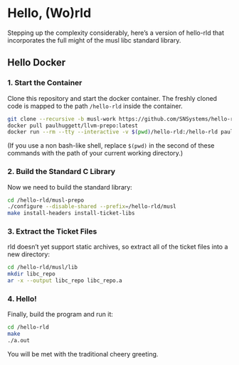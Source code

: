 # Hello, (Wo)rld

Stepping up the complexity considerably, here’s a version of hello-rld that incorporates the full might of the musl libc standard library.


## Hello Docker

### 1. Start the Container

Clone this repository and start the docker container. The freshly cloned code is mapped to the path `/hello-rld` inside the container.

~~~bash
git clone --recursive -b musl-work https://github.com/SNSystems/hello-rld.git
docker pull paulhuggett/llvm-prepo:latest
docker run --rm --tty --interactive -v $(pwd)/hello-rld:/hello-rld paulhuggett/llvm-prepo
~~~

(If you use a non bash-like shell, replace `$(pwd)` in the second of these commands with the path of your current working directory.)

### 2. Build the Standard C Library

Now we need to build the standard library:

~~~bash
cd /hello-rld/musl-prepo
./configure --disable-shared --prefix=/hello-rld/musl
make install-headers install-ticket-libs
~~~

### 3. Extract the Ticket Files

rld doesn’t yet support static archives, so extract all of the ticket files into a new directory:

~~~bash
cd /hello-rld/musl/lib
mkdir libc_repo
ar -x --output libc_repo libc_repo.a
~~~

### 4. Hello!

Finally, build the program and run it:

~~~bash
cd /hello-rld
make
./a.out
~~~

You will be met with the traditional cheery greeting.

